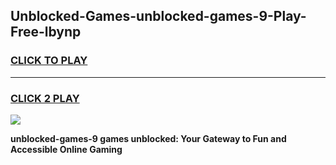 
## Unblocked-Games-unblocked-games-9-Play-Free-lbynp
<h3>
<a href="https://premium76.site?title=unblocked-games-9&ref=20A">CLICK TO PLAY</a></h3>
<hr>

<h3>
<a href="https://premium76.site?title=unblocked-games-9&ref=20A">CLICK 2 PLAY</a>
  
</h3>

<a href="https://premium76.site?title=unblocked-games-9&ref=20A"><img src="https://clearcache.store/games.png"></a>


**unblocked-games-9 games unblocked: Your Gateway to Fun and Accessible Online Gaming**
